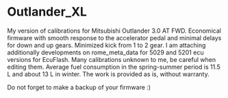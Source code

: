 # Outlander_XL
My version of calibrations for Mitsubishi Outlander 3.0 AT FWD. Economical firmware with smooth response to the accelerator pedal and minimal delays for down and up gears. Minimized kick from 1 to 2 gear. I am attaching additionally developments on rome_meta_data for 5029 and 5201 ecu versions for EcuFlash. Many calibrations unknown to me, be careful when editing them. Average fuel consumption in the spring-summer period is 11.5 L and about 13 L in winter. The work is provided as is, without warranty.

Do not forget to make a backup of your firmware :)
